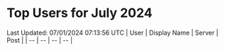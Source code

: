 # Top Users for July 2024
Last Updated: 07/01/2024 07:13:56 UTC
| User | Display Name | Server | Post |
| -- | -- | -- | -- |

